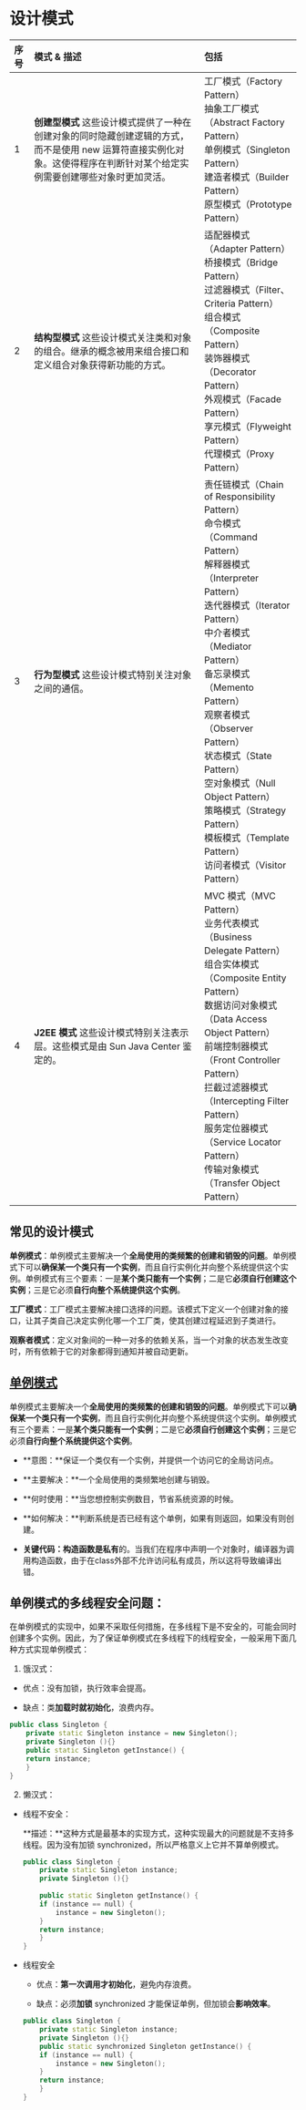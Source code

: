 # 设计模式

| 序号 | 模式 & 描述                                                  | 包括                                                         |
| :--- | :----------------------------------------------------------- | :----------------------------------------------------------- |
| 1    | **创建型模式** 这些设计模式提供了一种在创建对象的同时隐藏创建逻辑的方式，而不是使用 new 运算符直接实例化对象。这使得程序在判断针对某个给定实例需要创建哪些对象时更加灵活。 | 工厂模式（Factory Pattern）<br />抽象工厂模式（Abstract Factory Pattern）<br />单例模式（Singleton Pattern）<br />建造者模式（Builder Pattern）<br />原型模式（Prototype Pattern） |
| 2    | **结构型模式** 这些设计模式关注类和对象的组合。继承的概念被用来组合接口和定义组合对象获得新功能的方式。 | 适配器模式（Adapter Pattern）<br />桥接模式（Bridge Pattern）<br />过滤器模式（Filter、Criteria Pattern）<br />组合模式（Composite Pattern）<br />装饰器模式（Decorator Pattern）<br />外观模式（Facade Pattern）<br />享元模式（Flyweight Pattern）<br />代理模式（Proxy Pattern） |
| 3    | **行为型模式** 这些设计模式特别关注对象之间的通信。          | 责任链模式（Chain of Responsibility Pattern） <br />命令模式（Command Pattern）<br />解释器模式（Interpreter Pattern）<br />迭代器模式（Iterator Pattern）<br />中介者模式（Mediator Pattern）<br />备忘录模式（Memento Pattern）<br />观察者模式（Observer Pattern）<br />状态模式（State Pattern）<br />空对象模式（Null Object Pattern）<br />策略模式（Strategy Pattern）<br />模板模式（Template Pattern）<br />访问者模式（Visitor Pattern） |
| 4    | **J2EE 模式** 这些设计模式特别关注表示层。这些模式是由 Sun Java Center 鉴定的。 | MVC 模式（MVC Pattern）<br />业务代表模式（Business Delegate Pattern）<br />组合实体模式（Composite Entity Pattern）<br />数据访问对象模式（Data Access Object Pattern）<br />前端控制器模式（Front Controller Pattern）<br />拦截过滤器模式（Intercepting Filter Pattern）<br />服务定位器模式（Service Locator Pattern）<br />传输对象模式（Transfer Object Pattern） |

## 常见的设计模式

**单例模式**：单例模式主要解决一个**全局使用的类频繁的创建和销毁的问题**。单例模式下可以**确保某一个类只有一个实例**，而且自行实例化并向整个系统提供这个实例。单例模式有三个要素：一是**某个类只能有一个实例**；二是它**必须自行创建这个实例**；三是它必须**自行向整个系统提供这个实例**。

**工厂模式**：工厂模式主要解决接口选择的问题。该模式下定义一个创建对象的接口，让其子类自己决定实例化哪一个工厂类，使其创建过程延迟到子类进行。

**观察者模式**：定义对象间的一种一对多的依赖关系，当一个对象的状态发生改变时，所有依赖于它的对象都得到通知并被自动更新。

## [单例模式](https://www.runoob.com/design-pattern/singleton-pattern.html)

单例模式主要解决一个**全局使用的类频繁的创建和销毁的问题**。单例模式下可以**确保某一个类只有一个实例**，而且自行实例化并向整个系统提供这个实例。单例模式有三个要素：一是**某个类只能有一个实例**；二是它**必须自行创建这个实例**；三是它必须**自行向整个系统提供这个实例**。

- **意图：**保证一个类仅有一个实例，并提供一个访问它的全局访问点。

- **主要解决：**一个全局使用的类频繁地创建与销毁。

- **何时使用：**当您想控制实例数目，节省系统资源的时候。

- **如何解决：**判断系统是否已经有这个单例，如果有则返回，如果没有则创建。

- **关键代码：**构造函数是**私有**的。当我们在程序中声明一个对象时，编译器为调用构造函数，由于在class外部不允许访问私有成员，所以这将导致编译出错。

## 单例模式的多线程安全问题：

在单例模式的实现中，如果不采取任何措施，在多线程下是不安全的，可能会同时创建多个实例。因此，为了保证单例模式在多线程下的线程安全，一般采用下面几种方式实现单例模式：

1) 饿汉式：

- 优点：没有加锁，执行效率会提高。

- 缺点：类**加载时就初始化**，浪费内存。

```c++
public class Singleton {  
    private static Singleton instance = new Singleton();  
    private Singleton (){}  
    public static Singleton getInstance() {  
    return instance;  
    }  
}
```

2) 懒汉式：

- 线程不安全：

  **描述：**这种方式是最基本的实现方式，这种实现最大的问题就是不支持多线程。因为没有加锁 synchronized，所以严格意义上它并不算单例模式。

  ```c++
  public class Singleton {  
      private static Singleton instance;  
      private Singleton (){}  
    
      public static Singleton getInstance() {  
      if (instance == null) {  
          instance = new Singleton();  
      }  
      return instance;  
      }  
  }
  ```

- 线程安全

  - 优点：**第一次调用才初始化**，避免内存浪费。

  - 缺点：必须**加锁** synchronized 才能保证单例，但加锁会**影响效率**。

  ```c++
  public class Singleton {  
      private static Singleton instance;  
      private Singleton (){}  
      public static synchronized Singleton getInstance() {  
      if (instance == null) {  
          instance = new Singleton();  
      }  
      return instance;  
      }  
  }
  ```

  























































